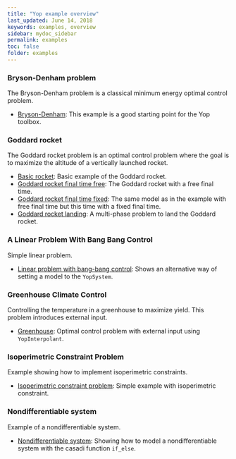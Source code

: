 ```yaml
---
title: "Yop example overview"
last_updated: June 14, 2018
keywords: examples, overview
sidebar: mydoc_sidebar
permalink: examples
toc: false
folder: examples
---
```




### Bryson-Denham problem
The Bryson-Denham problem is a classical minimum energy optimal control problem.
* [Bryson-Denham](brysonDenham): This example is a good starting point for the Yop toolbox.

### Goddard rocket
The Goddard rocket problem is an optimal control problem where the goal is to maximize the altitude of a vertically launched rocket.

* [Basic rocket](goddardRocket): Basic example of the Goddard rocket.
* [Goddard rocket final time free](goddardRocketFreeTf): The Goddard rocket with a free final time.
* [Goddard rocket final time fixed](goddardRocketFixedTf): The same model as in the example with free final time but this time with a fixed final time.
* [Goddard rocket landing](goddardLanding): A multi-phase problem to land the Goddard rocket.


### A Linear Problem With Bang Bang Control
Simple linear problem.
* [Linear problem with bang-bang control](bangFreeTf): Shows an alternative way of setting a model to the `YopSystem`.


### Greenhouse Climate Control
Controlling the temperature in a greenhouse to maximize yield. This problem introduces external input.

* [Greenhouse](greenhouse): Optimal control problem with external input using `YopInterpolant`.

### Isoperimetric Constraint Problem
Example showing how to implement isoperimetric constraints.

* [Isoperimetric constraint problem](isoConstraint): Simple example with isoperimetric constraint.

### Nondifferentiable system
Example of a nondifferentiable system.

* [Nondifferentiable system](nonDiff): Showing how to model a nondifferentiable system with the casadi function `if_else`.
